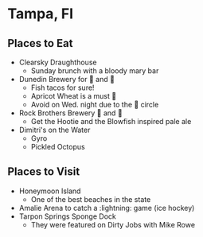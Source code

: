 # Tampa, Fl

## Places to Eat
- Clearsky Draughthouse
   - Sunday brunch with a bloody mary bar
- Dunedin Brewery for :beer: and :taco:
   - Fish tacos for sure!
   - Apricot Wheat is a must :beer:
   - Avoid on Wed. night due to the :drum: circle
- Rock Brothers Brewery :musical_note: and :taco:
   - Get the Hootie and the Blowfish inspired pale ale
- Dimitri's on the Water
   - Gyro
   - Pickled Octopus

## Places to Visit
- Honeymoon Island
  - One of the best beaches in the state
- Amalie Arena to catch a :lightning: game (ice hockey)
- Tarpon Springs Sponge Dock
  - They were featured on Dirty Jobs with Mike Rowe
